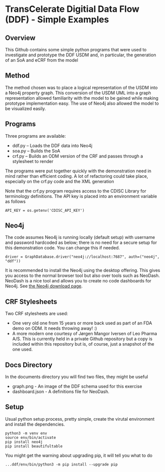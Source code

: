 # TransCelerate Digitial Data Flow (DDF) - Simple Examples
## Overview
This Github contains some simple python programs that were used to investigate and prototype the DDF USDM and, in particular, the generation of an SoA and eCRF from the model
## Method
The method chosen was to place a logical representation of the USDM into a Neo4j property graph. This conversion of the USDM UML into a graph representation allowed familiarity with the model to be gained while making prototype implementation easy. The use of Neo4j also allowed the model to be visualized easily.
## Programs
Three programs are available:
-	ddf.py – Loads the DDF data into Neo4j
-	soa.py – Builds the SoA
-	crf.py – Builds an ODM version of the CRF and passes through a stylesheet to render

The programs were put together quickly with the demonstration need in mind rather than efficient coding. A lot of refactoring could take place, especially on the crf.py code and the XML generation

Note that the crf.py program requires access to the CDISC Library for terminology definitions. The API key is placed into an environment variable as follows

```
API_KEY = os.getenv('CDISC_API_KEY')
```

## Neo4j
The code assumes Neo4j is running locally (default setup) with username and password hardcoded as below; there is no need for a secure setup for this demonstration code. You can change this if needed.
```
driver = GraphDatabase.driver("neo4j://localhost:7687", auth=("neo4j", "ddf"))
```

It is recommended to install the Neo4j using the desktop offering. This gives you access to the normal browser tool but also over tools such as NeoDash. NeoDash is a nice tool and allows you to create no code dashboards for Neo4j. See [the Neo4j download page](https://neo4j.com/download/). 

## CRF Stylesheets
Two CRF stylesheets are used:
- One very old one from 15 years or more back used as part of an FDA demo on ODM. It needs throwing away! :)
- A more modern one courtesy of Jørgen Mangor Iversen of Leo Pharma A/S. This is currently held in a private Github repository but a copy is included within this repository but is, of course, just a snapshot of the one used.

## Docs Directory
In the documents directory you will find two files, they might be useful
- graph.png - An image of the DDF schema used for this exercise
- dashboard.json - A definitions file for NeoDash. 

## Setup
Usual python setup process, pretty simple, create the virutal environment and install the dependencies.
```
python3 -m venv env
source env/bin/activate
pip install neo4j
pip install beautifultable
```
You might get the warning about upgrading pip, it will tell you what to do
```
...ddf/env/bin/python3 -m pip install --upgrade pip
```